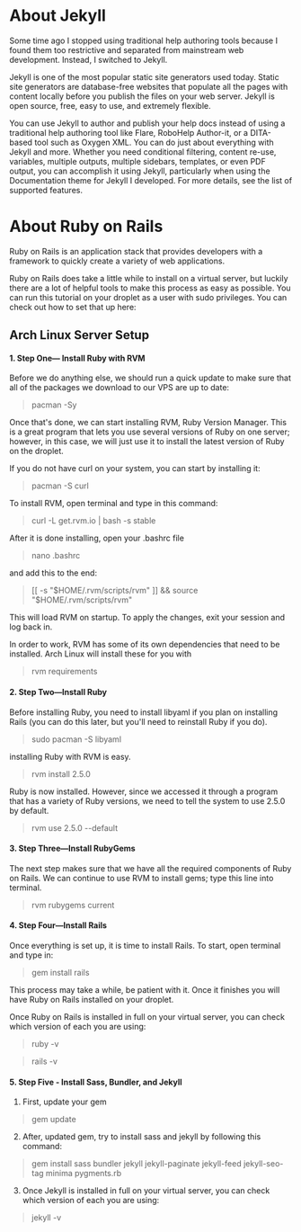 # About Jekyll

Some time ago I stopped using traditional help authoring tools because I found them too restrictive and separated from mainstream web development. Instead, I switched to Jekyll.

Jekyll is one of the most popular static site generators used today. Static site generators are database-free websites that populate all the pages with content locally before you publish the files on your web server. Jekyll is open source, free, easy to use, and extremely flexible.

You can use Jekyll to author and publish your help docs instead of using a traditional help authoring tool like Flare, RoboHelp Author-it, or a DITA-based tool such as Oxygen XML. You can do just about everything with Jekyll and more. Whether you need conditional filtering, content re-use, variables, multiple outputs, multiple sidebars, templates, or even PDF output, you can accomplish it using Jekyll, particularly when using the Documentation theme for Jekyll I developed. For more details, see the list of supported features.

# About Ruby on Rails

Ruby on Rails is an application stack that provides developers with a framework to quickly create a variety of web applications.

Ruby on Rails does take a little while to install on a virtual server, but luckily there are a lot of helpful tools to make this process as easy as possible. You can run this tutorial on your droplet as a user with sudo privileges. You can check out how to set that up here:

## Arch Linux Server Setup

#### 1. Step One— Install Ruby with RVM

Before we do anything else, we should run a quick update to make sure that all of the packages we download to our VPS are up to date:

> pacman -Sy

Once that's done, we can start installing RVM, Ruby Version Manager. This is a great program that lets you use several versions of Ruby on one server; however, in this case, we will just use it to install the latest version of Ruby on the droplet.

If you do not have curl on your system, you can start by installing it:

> pacman -S curl

To install RVM, open terminal and type in this command:

> curl -L get.rvm.io | bash -s stable

After it is done installing, open your .bashrc file

> nano .bashrc

and add this to the end:

> [[ -s "$HOME/.rvm/scripts/rvm" ]] && source "$HOME/.rvm/scripts/rvm"

This will load RVM on startup. To apply the changes, exit your session and log back in.

In order to work, RVM has some of its own dependencies that need to be installed. Arch Linux will install these for you with

> rvm requirements

#### 2. Step Two—Install Ruby

Before installing Ruby, you need to install libyaml if you plan on installing Rails (you can do this later, but you'll need to reinstall Ruby if you do).

> sudo pacman -S libyaml

installing Ruby with RVM is easy.

> rvm install 2.5.0

Ruby is now installed. However, since we accessed it through a program that has a variety of Ruby versions, we need to tell the system to use 2.5.0 by default.

> rvm use 2.5.0 --default

#### 3. Step Three—Install RubyGems

The next step makes sure that we have all the required components of Ruby on Rails. We can continue to use RVM to install gems; type this line into terminal.

> rvm rubygems current

#### 4. Step Four—Install Rails

Once everything is set up, it is time to install Rails. To start, open terminal and type in:

> gem install rails

This process may take a while, be patient with it. Once it finishes you will have Ruby on Rails installed on your droplet.

Once Ruby on Rails is installed in full on your virtual server, you can check which version of each you are using:

> ruby -v

> rails -v

#### 5. Step Five - Install Sass, Bundler, and Jekyll

1. First, update your gem
> gem update

2. After, updated gem, try to install sass and jekyll by following this command:
> gem install sass bundler jekyll jekyll-paginate jekyll-feed jekyll-seo-tag minima pygments.rb  

3. Once Jekyll is installed in full on your virtual server, you can check which version of each you are using:
> jekyll -v
